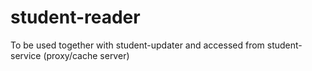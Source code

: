 # student-reader
To be used together with student-updater and accessed from student-service (proxy/cache server)
